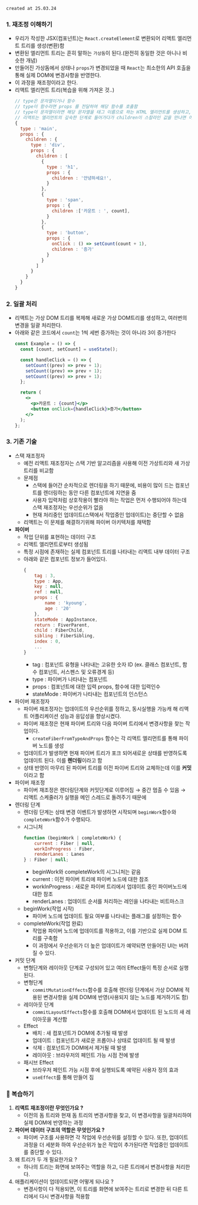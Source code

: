 `created at 25.03.24`

### 1. 재조정 이해하기

- 우리가 작성한 JSX(컴포넌트)는 `React.createElement`로 변환되어 리액트 엘리먼트 트리를 생성(변환)함
- 변환된 엘리먼트 트리는 흔히 말하는 `가상돔`이 된다.(완전히 동일한 것은 아니나 비슷한 개념)
- 만들어진 가상돔에서 상태나 `props`가 변경되었을 때 `React`는 최소한의 API 호출을 통해 실제 DOM에 변경사항을 반영한다.
- 이 과정을 재조정이라고 한다.
- 리액트 엘리먼트 트리(복습을 위해 가져온 것..)
  ```jsx
  // type은 문자열이거나 함수
  // type이 함수라면 props 를 전달하여 해당 함수를 호출함
  // type이 문자열이라면 해당 문자열을 태그 이름으로 하는 HTML 엘리먼트를 생성하고, 해당 엘리먼트 내에 자식 노드를 렌더링
  // 리액트는 엘리먼트의 깊숙한 단계로 들어가다가 children이 스칼라인 값을 만나면 이를 텍스트 노트로 렌더링 함
  {
    type : 'main',
    props : {
      children : {
        type : 'div',
        props : {
          children : [
            {
              type : 'h1',
              props : {
                children : '안녕하세요!',
              }
            },
            {
              type : 'span',
              props : {
                children :['카운트 : ', count],
              }
            },
            {
              type : 'button',
              props : {
                onClick : () => setCount(count + 1),
                children : '증가'
              }
            }
          ]
        }
      }
    }
  }
  ```

### 2. 일괄 처리

- 리액트는 가상 DOM 트리를 복제해 새로운 가상 DOM트리를 생성하고, 여러번의 변경을 일괄 처리한다.
- 아래와 같은 코드에서 `count`는 1씩 세번 증가하는 것이 아니라 3이 증가한다
  ```jsx
  const Example = () => {
    const [count, setCount] = useState();

    const handleClick = () => {
      setCount((prev) => prev + 1);
      setCount((prev) => prev + 1);
      setCount((prev) => prev + 1);
    };

    return (
      <>
        <p>카운트 : {count}</p>
        <button onClick={handleClick}>증가</button>
      </>
    );
  };
  ```

### 3. 기존 기술

- 스택 재조정자
  - 예전 리액트 재조정자는 스택 기반 알고리즘을 사용해 이전 가상트리와 새 가상트리를 비교함
  - 문제점
    - 스택에 들어간 순차적으로 렌더링을 하기 때문에, 비용이 많이 드는 컴포넌트를 렌더링하는 동안 다른 컴포넌트에 지연을 줌
    - 사용자 입력처럼 상호작용이 빨라야 하는 작업은 먼저 수행되어야 하는데 스택 재조정자는 우선순위가 없음
    - 현재 처리중인 업데이트(스택에서 작업중인 업데이트)는 중단할 수 없음
  - 리액트는 이 문제를 해결하기위해 파이버 아키텍처를 채택함
- **파이버**
  - 작업 단위를 표현하는 데이터 구조
  - 리액트 엘리먼트로부터 생성됨
  - 특정 시점에 존재하는 실제 컴포넌트 트리를 나타내는 리액트 내부 데이터 구조
  - 아래와 같은 컴포넌트 정보가 들어있다.
    ```jsx
    {
    	tag : 3,
    	type : App,
    	key : null,
    	ref : null,
    	props : {
    		name : 'kyoung',
    		age : '20'
    	},
    	stateMode : AppInstance,
    	return : FiverParent,
    	child : FiberChild,
    	sibling : FiberSibling,
    	index : 0,
    	...
    }
    ```
    - tag : 컴포넌트 유형을 나타내는 고유한 숫자 ID (ex. 클래스 컴포넌트, 함수 컴포넌트, 서스펜스 및 오류경계 등)
    - type : 파이버가 나타내는 컴포넌트
    - props : 컴포넌트에 대한 입력 props, 함수에 대한 입력인수
    - stateMode : 파이버가 나타내는 컴포넌트의 인스턴스
- 파이버 재조정자
  - 파이버 재조정자는 업데이트의 우선순위를 정하고, 동시실행을 가능캐 해 리액트 어플리케이션 성능과 응답성을 향상시켰다.
  - 파이버 재조정은 현재 파이버 트리와 다음 파이버 트리에서 변경사항을 찾는 작업이다.
    - `createFiberFromTypeAndProps` 함수는 각 리액트 엘리먼트를 통해 파이버 노드를 생성
  - 업데이트가 발생하면 현재 파이버 트리가 포크 되어새로운 상태를 반영하도록 업데이트 된다. 이를 **렌더링**이라고 함
  - 상태 반영이 마무리 된 파이버 트리를 이전 파이버 트리와 교체하는데 이를 **커밋**이라고 함
- 파이버 재조정
  - 파이버 재조정은 렌더링단계와 커밋단계로 이루어짐 → 중간 멈출 수 있음 → 리액트 스케줄러가 실행을 메인 스레드로 돌려주기 때문에
- 렌더링 단계
  - 렌더링 단계는 상태 변경 이벤트가 발생하면 시작되며 `beginWork`함수와 `completeWork`함수가 수행되다.
  - 시그니처
    ```jsx
    function (beginWork | completeWork) {
    	current : Fiber | null,
    	workInProgress : Fiber,
    	renderLanes : Lanes
    } : Fiber | null;
    ```
    - beginWork와 completeWork의 시그니처는 같음
    - current : 이전 파이버 트리에 파이버 노드에 대한 참조
    - workInProgress : 새로운 파이버 트리에서 업데이트 중인 파이버노드에 대한 참조
    - renderLanes : 업데이트 순서를 처리하는 레인을 나타내는 비트마스크
  - beginWork(작업 시작)
    - 파이버 노드에 업데이트 필요 여부를 나타내는 플래그를 설정하는 함수
  - completeWork(작업 완료)
    - 작업용 파이버 노드에 업데이트를 적용하고, 이를 기반으로 실제 DOM 트리를 구축함
    - 이 과정에서 우선순위가 더 높은 업데이트가 예약되면 만들어진 UI는 버려질 수 있다.
- 커밋 단계
  - 변형단계와 레이아웃 단계로 구성되어 있고 여러 Effect들이 특정 순서로 실행된다.
  - 변형단계
    - `commitMutationEffects`함수를 호출해 렌더링 단계에서 가상 DOM에 적용된 변경사항을 실제 DOM에 반영(사용되지 않는 노드를 제거하기도 함)
  - 레이아웃 단계
    - `commitLayoutEffects`함수를 호출해 DOM에서 업데이트 된 노드의 새 레이아웃을 계산함
  - Effect
    - 배치 : 새 컴포넌트가 DOM에 추가될 때 발생
    - 업데이트 : 컴포넌트가 새로운 프롭이나 상태로 업데이트 될 때 발생
    - 삭제 : 컴포넌트가 DOM에서 제거될 때 발생
    - 레이아웃 : 브라우저의 페인트 가능 시점 전에 발생
  - 패시브 Effect
    - 브라우저 페인트 가능 시점 후에 실행되도록 예약된 사용자 정의 효과
    - `useEffect`를 통해 만들어 짐

### 🎊 복습하기

1. **리액트 재조정이란 무엇인가요 ?**
   - 이전의 돔 트리와 현재 돔 트리의 변경사항을 찾고, 이 변경사항을 일괄처리하여 실제 DOM에 반영하는 과정
2. **파이버 데이터 구조의 역할은 무엇인가요 ?**
   - 파이버 구조를 사용하면 각 작업에 우선순위를 설정할 수 있다. 또한, 업데이트 과정을 더 세분화 하여 우선순위가 높은 작업이 추가된다면 작업중인 업데이트를 중단할 수 있다.
3. 왜 트리가 두 개 필요한가요 ?
   - 하나의 트리는 화면에 보여주는 역할을 하고, 다른 트리에서 변경사항을 처리한다.
4. 애플리케이션이 업데이트되면 어떻게 되나요 ?
   - 변경사항이 다 적용되면, 이 트리를 화면에 보여주는 트리로 변경한 뒤 다른 트리에서 다시 변경사항을 적용함
